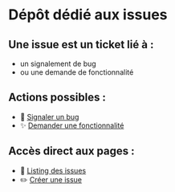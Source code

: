 # Dépôt dédié aux issues

## Une issue est un ticket lié à :

- un signalement de bug
- ou une demande de fonctionnalité

## Actions possibles :

- 🐛 [Signaler un bug](https://github.com/clickandcare/tickets/issues/new?assignees=&labels=bug&template=bug_report.yml&title=%5BBUG%5D+%F0%9F%90%9B+)
- ✨ [Demander une fonctionnalité](https://github.com/clickandcare/tickets/issues/new?assignees=&labels=feature&template=feature_request.yml&title=%5BFEATURE%5D+%E2%9C%A8+)

## Accès direct aux pages :

- 📄 [Listing des issues](https://github.com/clickandcare/tickets/issues)
- ✏️ [Créer une issue](https://github.com/clickandcare/tickets/issues/new/choose)
